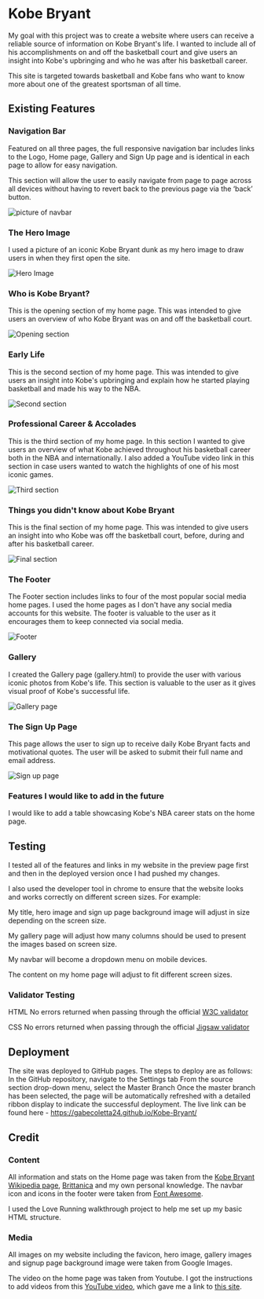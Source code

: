 # Kobe Bryant

My goal with this project was to create a website where users can receive a reliable source of information on Kobe Bryant's life. I wanted to include all of his accomplishments on and off  the basketball court and give users an insight into Kobe's upbringing and who he was after his basketball career.

This site is targeted towards basketball and Kobe fans who want to know more about one of the greatest sportsman of all time.

## Existing Features

### Navigation Bar

Featured on all three pages, the full responsive navigation bar includes links to the Logo, Home page, Gallery and Sign Up page and is identical in each page to allow for easy navigation.

This section will allow the user to easily navigate from page to page across all devices without having to revert back to the previous page via the ‘back’ button.

![picture of navbar](assets/images/navbar-screenshot.png)

### The Hero Image

I used a picture of an iconic Kobe Bryant dunk as my hero image to draw users in when they first open the site.

![Hero Image](assets/images/hero-image-ss.png)

### Who is Kobe Bryant?

This is the opening section of my home page. This was intended to give users an overview of who Kobe Bryant was on and off the basketball court.

![Opening section](assets/images/opening-section-ss.png)

### Early Life

This is the second section of my home page. This was intended to give users an insight into Kobe's upbringing and explain how he started playing basketball and made his way to the NBA.

![Second section](assets/images/second-section-ss.png)

### Professional Career & Accolades

This is the third section of my home page. In this section I wanted to give users an overview of what Kobe achieved throughout his basketball career both in the NBA and internationally. I also added a YouTube video link in this section in case users wanted to watch the highlights of one of his most iconic games.

![Third section](assets/images/third-section-ss.png)

### Things you didn't know about Kobe Bryant

This is the final section of my home page. This was intended to give users an insight into who Kobe was off the basketball court, before, during and after his basketball career.

![Final section](assets/images/final-section-ss.png)

### The Footer

The Footer section includes links to four of the most popular social media home pages. I used the home pages as I don't have any social media accounts for this website. The footer is valuable to the user as it encourages them to keep connected via social media.

![Footer](assets/images/footer-ss.png)

### Gallery

I created the Gallery page (gallery.html) to provide the user with various iconic photos from Kobe's life. This section is valuable to the user as it gives visual proof of Kobe's successful life.

![Gallery page](assets/images/gallery-ss.png)

### The Sign Up Page

This page allows the user to sign up to receive daily Kobe Bryant facts and motivational quotes. The user will be asked to submit their full name and email address.

![Sign up page](assets/images/signup-ss.png)

### Features I would like to add in the future

I would like to add a table showcasing Kobe's NBA career stats on the home page.

## Testing

I tested all of the features and links in my website in the preview page first and then in the deployed version once I had pushed my changes.

I also used the developer tool in chrome to ensure that the website looks and works correctly on different screen sizes.
For example: 

My title, hero image and sign up page background image will adjust in size depending on the screen size.

My gallery page will adjust how many columns should be used to present the images based on screen size.

My navbar will become a dropdown menu on mobile devices.

The content on my home page will adjust to fit different screen sizes.

### Validator Testing

HTML
No errors returned when passing through the official [W3C validator](https://validator.w3.org/nu/?doc=https%3A%2F%2Fgabecoletta24.github.io%2FKobe-Bryant%2F)

CSS
No errors returned when passing through the official [Jigsaw validator](https://jigsaw.w3.org/css-validator/validator?uri=https%3A%2F%2Fgabecoletta24.github.io%2FKobe-Bryant%2F&profile=css3svg&usermedium=all&warning=1&vextwarning=&lang=en)

## Deployment

The site was deployed to GitHub pages. The steps to deploy are as follows:
In the GitHub repository, navigate to the Settings tab
From the source section drop-down menu, select the Master Branch
Once the master branch has been selected, the page will be automatically refreshed with a detailed ribbon display to indicate the successful deployment.
The live link can be found here - https://gabecoletta24.github.io/Kobe-Bryant/

## Credit

### Content
All information and stats on the Home page was taken from the [Kobe Bryant Wikipedia page](https://en.wikipedia.org/wiki/Kobe_Bryant), [Brittanica](https://www.britannica.com/topic/Los-Angeles-Lakers) and my own personal knowledge.
The navbar icon and icons in the footer were taken from [Font Awesome](https://fontawesome.com/).

I used the Love Running walkthrough project to help me set up my basic HTML structure.

### Media
All images on my website including the favicon, hero image, gallery images and signup page background image were taken from Google Images.

The video on the home page was taken from Youtube. I got the instructions to add videos from this [YouTube video](https://www.youtube.com/watch?v=UPNkOwabRDY), which gave me a link to [this site](https://www.classynemesis.com/projects/ytembed/). 